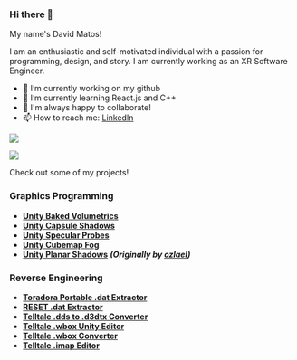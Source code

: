 ### Hi there 👋

My name's David Matos!

I am an enthusiastic and self-motivated individual with a passion for programming, design, and story. I am currently working as an XR Software Engineer.

- 🔭 I’m currently working on my github
- 🌱 I’m currently learning React.js and C++
- 👋 I'm always happy to collaborate!
- 📫 How to reach me: [LinkedIn](https://www.linkedin.com/in/david-matos-a11a04187/)

<!-- ![](https://github-readme-stats.vercel.app/api/top-langs/?username=frostbone25&layout=compact&card_width=100) -->

![](https://github-readme-stats.vercel.app/api?username=frostbone25&hide=contribs&include_all_commits=true&count_private=true) 

[![](https://github-profile-trophy.vercel.app/?username=frostbone25&rank=-C,-B&margin-w=4)](https://github.com/frostbone25)

Check out some of my projects!

### Graphics Programming
- **[Unity Baked Volumetrics](https://github.com/frostbone25/Unity-Baked-Volumetrics)**
- **[Unity Capsule Shadows](https://github.com/frostbone25/Unity-Capsule-Shadows)**
- **[Unity Specular Probes](https://github.com/frostbone25/Unity-Specular-Probes)**
- **[Unity Cubemap Fog](https://github.com/frostbone25/Unity-Cubemap-Fog)**
- **[Unity Planar Shadows](https://github.com/frostbone25/Unity-Planar-Shadows)** ***(Originally by [ozlael](https://github.com/ozlael))***

### Reverse Engineering
- **[Toradora Portable .dat Extractor](https://github.com/frostbone25/Toradora-Portable-Dat-Extractor)**
- **[RESET .dat Extractor](https://github.com/frostbone25/RESET-dat-extractor)**
- **[Telltale .dds to .d3dtx Converter](https://github.com/Telltale-Modding-Group/DDS-D3DTX-Converter)**
- **[Telltale .wbox Unity Editor](https://github.com/Telltale-Modding-Group/Unity_WBOX_Editor)**
- **[Telltale .wbox Converter](https://github.com/Telltale-Modding-Group/WalkBoxes-Converter)**
- **[Telltale .imap Editor](https://github.com/Telltale-Modding-Group/IMAP-Editor)**
